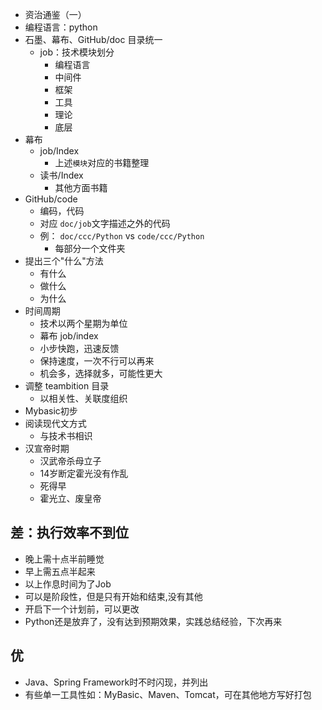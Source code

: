 - 资治通鉴（一）
- 编程语言：python
- 石墨、幕布、GitHub/doc 目录统一
    - job：技术模块划分
        - 编程语言
        - 中间件
        - 框架
        - 工具
        - 理论
        - 底层
- 幕布
    - job/Index
        - 上述`模块`对应的书籍整理
    - 读书/Index
        - 其他方面书籍
- GitHub/code
    - 编码，代码
    - 对应 `doc/job`文字描述之外的代码
    - 例： `doc/ccc/Python` vs `code/ccc/Python`
        - 每部分一个文件夹
- 提出三个"什么"方法
    - 有什么
    - 做什么
    - 为什么
- 时间周期
    - 技术以两个星期为单位
    - 幕布 job/index
    - 小步快跑，迅速反馈
    - 保持速度，一次不行可以再来
    - 机会多，选择就多，可能性更大
- 调整 teambition 目录
    - 以相关性、关联度组织
- Mybasic初步
- 阅读现代文方式
    - 与技术书相识
- 汉宣帝时期
    - 汉武帝杀母立子
    - 14岁断定霍光没有作乱
    - 死得早
    - 霍光立、废皇帝
## 差：执行效率不到位
- 晚上需十点半前睡觉
- 早上需五点半起来
- 以上作息时间为了Job
- 可以是阶段性，但是只有开始和结束,没有其他
- 开启下一个计划前，可以更改
- Python还是放弃了，没有达到预期效果，实践总结经验，下次再来

## 优
- Java、Spring Framework时不时闪现，并列出
- 有些单一工具性如：MyBasic、Maven、Tomcat，可在其他地方写好打包